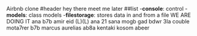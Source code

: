 Airbnb clone
#header
hey there
meet me later
##list
-**console**: control
-**models**: class models
-**filestorage**: stores data in and from a file
WE ARE DOING IT
ana b7b amir eid (L)(L)
ana 21 sana mogb gad bdwr 3la couble mota7rer
b7b marcus aurelias
ab8a kentaki
kosom abeer
